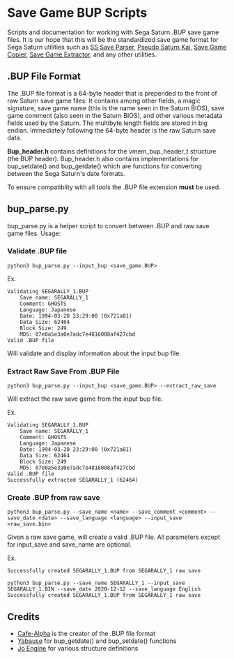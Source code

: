 # Save Game BUP Scripts
Scripts and documentation for working with Sega Saturn .BUP save game files. It is our hope that this will be the standardized save game format for Sega Saturn utilities such as [SS Save Parser](https://github.com/hitomi2500/ss-save-parser), [Pseudo Saturn Kai](https://ppcenter.webou.net/pskai/), [Save Game Copier](https://github.com/slinga-homebrew/Save-Game-Copier), [Save Game Extractor](https://github.com/slinga-homebrew/Save-Game-Extractor), and any other utilities. 

## .BUP File Format
The .BUP file format is a 64-byte header that is prepended to the front of raw Saturn save game files. It contains among other fields, a magic signature, save game name (this is the name seen in the Saturn BIOS), save game comment (also seen in the Saturn BIOS), and other various metadata fields used by the Saturn. The multibyte length fields are stored in big endian. Immediately following the 64-byte header is the raw Saturn save data. 

**Bup_header.h** contains definitions for the vmem_bup_header_t structure (the BUP header). Bup_header.h also contains implementations for bup_setdate() and bup_getdate() which are functions for converting between the Sega Saturn's date formats. 

To ensure compatiblity with all tools the .BUP file extension **must** be used. 

## bup_parse.py
bup_parse.py is a helper script to convert between .BUP and raw save game files. Usage:

### Validate .BUP file
```python3 bup_parse.py --input_bup <save_game.BUP>```

Ex.

```python3 bup_parse.py  --input_bup SEGARALLY_1.BUP 
Validating SEGARALLY_1.BUP
	Save name: SEGARALLY_1
	Comment: GHOSTS    
	Language: Japanese
	Date: 1994-03-20 23:29:00 (0x721a81)
	Data Size: 62464
	Block Size: 249
	MD5: 07e0a5e3a0e7adc7e4816008af427cbd
Valid .BUP file
```

Will validate and display information about the input bup file. 

### Extract Raw Save From .BUP File
```python3 bup_parse.py --input_bup <save_game.BUP> --extract_raw_save```

Will extract the raw save game from the input bup file.

Ex.

```python3 bup_parse.py  --input_bup SEGARALLY_1.BUP --extract_raw_save
Validating SEGARALLY_1.BUP
	Save name: SEGARALLY_1
	Comment: GHOSTS    
	Language: Japanese
	Date: 1994-03-20 23:29:00 (0x721a81)
	Data Size: 62464
	Block Size: 249
	MD5: 07e0a5e3a0e7adc7e4816008af427cbd
Valid .BUP file
Successfully extracted SEGARALLY_1 (62464)
```

### Create .BUP from raw save
```python3 bup_parse.py --save_name <name> --save_comment <comment> --save_date <date> --save_language <language> --input_save <raw_save.bin>```

Given a raw save game, will create a valid .BUP file. All parameters except for input_save and save_name are optional. 

Ex. 
```python3 bup_parse.py --save_name SEGARALLY_1 --input_save SEGARALLY_1.BIN
Successfully created SEGARALLY_1.BUP from SEGARALLY_1 raw save

python3 bup_parse.py --save_name SEGARALLY_1 --input_save SEGARALLY_1.BIN --save_date 2020-12-12 --save_language English
Successfully created SEGARALLY_1.BUP from SEGARALLY_1 raw save
```

## Credits
* [Cafe-Alpha](https://github.com/cafe-alpha/) is the creator of the .BUP file format
* [Yabause](https://github.com/Yabause/yabause) for bup_getdate() and bup_setdate() functions
* [Jo Engine](https://github.com/johannes-fetz/joengine) for various structure definitions
